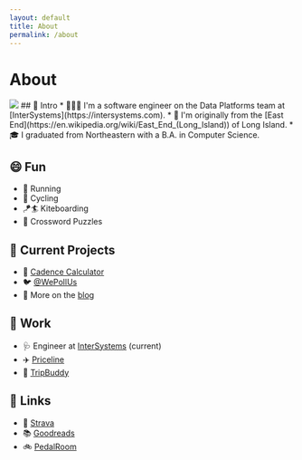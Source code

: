 ```yaml
---
layout: default
title: About
permalink: /about
---
```

# About

<div id="about" markdown="1">
<img class="img-wide" src="https://i.imgur.com/sTXCdDv.jpg">
## 👋 Intro
* 👨🏻‍💻 I'm a software engineer on the Data Platforms team at [InterSystems](https://intersystems.com).
* 🏡 I'm originally from the [East End](https://en.wikipedia.org/wiki/East_End_(Long_Island)) of Long Island.
* 🎓 I graduated from Northeastern with a B.A. in Computer Science.

## 😄 Fun
* 🏃 Running
* 🚴 Cycling
* 🪁🏄 Kiteboarding
* 🧩 Crossword Puzzles

## 🚧 Current Projects
* 🚴 [Cadence Calculator](https://cadecalc.app)
* 🐦 [@WePollUs](https://twitter.com/wepollus)
* 📓 More on the [blog](/blog)

## 👔 Work
* 🩺 Engineer at [InterSystems](https://www.intersystems.com/) (current)
* ✈️ [Priceline](https://www.priceline.com)
* 🚗 [TripBuddy](https://www.thetripbuddyapp.com)

## 🔗 Links
* 🏃 [Strava](https://www.strava.com/athletes/2700105)
* 📚 [Goodreads](https://www.goodreads.com/walkersutton)
* 🚲 [PedalRoom](https://www.pedalroom.com/members/walkersutton)
</div>

